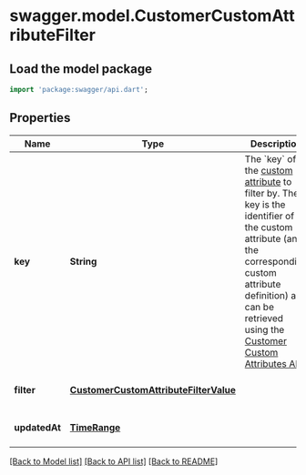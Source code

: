 # swagger.model.CustomerCustomAttributeFilter

## Load the model package
```dart
import 'package:swagger/api.dart';
```

## Properties
Name | Type | Description | Notes
------------ | ------------- | ------------- | -------------
**key** | **String** | The &#x60;key&#x60; of the [custom attribute](https://developer.squareup.com/reference/square_2023-12-13/objects/CustomAttribute) to filter by. The key is the identifier of the custom attribute (and the corresponding custom attribute definition) and can be retrieved using the [Customer Custom Attributes API](https://developer.squareup.com/reference/square_2023-12-13/customer-custom-attributes-api). | [default to null]
**filter** | [**CustomerCustomAttributeFilterValue**](CustomerCustomAttributeFilterValue.md) |  | [optional] [default to null]
**updatedAt** | [**TimeRange**](TimeRange.md) |  | [optional] [default to null]

[[Back to Model list]](../README.md#documentation-for-models) [[Back to API list]](../README.md#documentation-for-api-endpoints) [[Back to README]](../README.md)

